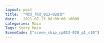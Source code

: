 ```yaml
---
layout: post
title:  "메인_회상_013~028장"
date:   2021-07-13 08:00:00 +0000
categories: Main
Tags: Story Main
SceneCode: ["scene_skip_cp013-028_q1_s10"]
---
```

